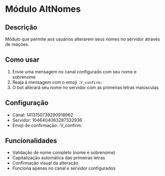 # Módulo AltNomes

## Descrição
Módulo que permite aos usuários alterarem seus nomes no servidor através de reações.

## Como usar
1. Envie uma mensagem no canal configurado com seu nome e sobrenome
2. Reaja à mensagem com o emoji `:V_confirm:`
3. O bot alterará seu nome no servidor com as primeiras letras maiúsculas

## Configuração
- Canal: 1413150739290918962
- Servidor: 1046404063287332936
- Emoji de confirmação: :V_confirm:

## Funcionalidades
- Validação de nome completo (nome e sobrenome)
- Capitalização automática das primeiras letras
- Confirmação visual da alteração
- Funciona apenas no canal e servidor configurados
